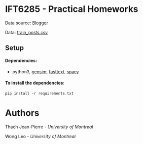 # IFT6285 - Practical Homeworks

Data source: [Blogger](https://www.blogger.com/about/?r=1-null_user)

Data: [train_posts.csv](http://www-labs.iro.umontreal.ca/~felipe/IFT6285-Automne2019/resources/tp2/train_posts.csv)

## Setup
#### Dependencies:
* python3, [gensim](https://github.com/RaRe-Technologies/gensim), [fasttext](https://github.com/facebookresearch/fastText), [spacy](https://github.com/explosion/spaCy)

#### To install the dependencies:
```
pip install -r requirements.txt
```

# Authors 
Thach Jean-Pierre *- University of Montreal*

Wong Leo *- University of Montreal*
